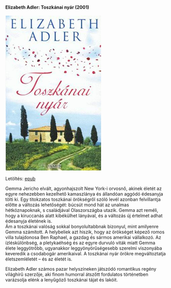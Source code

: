 #### <a name="id_1211">Elizabeth Adler: Toszkánai nyár (2001)</a>
<img src="https://github.com/BercziSandor/calibre_lib/raw/main/Elizabeth%20Adler/Toszkanai%20nyar%20%281211%29/cover.jpg" alt="cover" width="300"/>

Letöltés: [epub](https://github.com/BercziSandor/calibre_lib/raw/main/Elizabeth%20Adler/Toszkanai%20nyar%20%281211%29/Toszkanai%20nyar%20-%20Elizabeth%20Adler.epub)
<div>
<p>Gemma ​Jericho elvált, agyonhajszolt New York-i orvosnő, akinek életét az egyre nehezebben kezelhető kamaszlánya és állandóan aggódó édesanyja tölti ki. Egy titokzatos toszkánai örökségről szóló levél azonban felvillantja előtte a változás lehetőségét: búcsút mond hát az unalmas hétköznapoknak, s családjával Olaszországba utazik. Gemma azt reméli, hogy a kiruccanás alatt kibékülhet lányával, és a változás új értelmet adhat édesanyja életének is.<br>Ám a toszkánai valóság sokkal bonyolultabbnak bizonyul, mint amilyenre Gemma számított. A helybeliek azt hiszik, hogy az örökséget képező romos villa tulajdonosa Ben Raphael, a gazdag és sármos amerikai vállalkozó. Az ízléskülönbség, a pletykaéhség és az egyre durvuló viták miatt Gemma élete leggyötrőbb, ugyanakkor leggyönyörűségesebb szerelmi viszonyába keveredik a csodabogár amerikaival. A toszkánai nyár örökre megváltoztatja életszemléletét – és az életét is. </p>
<p>Elizabeth Adler számos pazar helyszíneken játszódó romantikus regény világhírű szerzője, aki finom humorral átszőtt fordulatos történetben varázsolja elénk a lenyűgöző toszkánai tájat és lakóit.</p></div>

